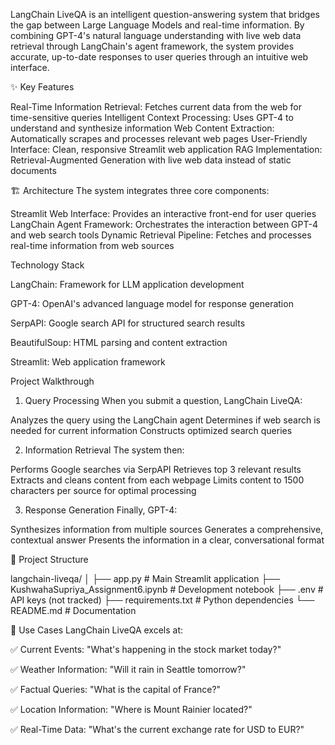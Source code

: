 LangChain LiveQA is an intelligent question-answering system that bridges the gap between Large Language Models and real-time information. By combining GPT-4's natural language understanding with live web data retrieval through LangChain's agent framework, the system provides accurate, up-to-date responses to user queries through an intuitive web interface.

✨ Key Features

Real-Time Information Retrieval: Fetches current data from the web for time-sensitive queries
Intelligent Context Processing: Uses GPT-4 to understand and synthesize information
Web Content Extraction: Automatically scrapes and processes relevant web pages
User-Friendly Interface: Clean, responsive Streamlit web application
RAG Implementation: Retrieval-Augmented Generation with live web data instead of static documents


🏗️ Architecture
The system integrates three core components:

Streamlit Web Interface: Provides an interactive front-end for user queries
LangChain Agent Framework: Orchestrates the interaction between GPT-4 and web search tools
Dynamic Retrieval Pipeline: Fetches and processes real-time information from web sources


Technology Stack

LangChain: Framework for LLM application development

GPT-4: OpenAI's advanced language model for response generation

SerpAPI: Google search API for structured search results

BeautifulSoup: HTML parsing and content extraction

Streamlit: Web application framework



 Project Walkthrough
 
1. Query Processing
When you submit a question, LangChain LiveQA:

Analyzes the query using the LangChain agent
Determines if web search is needed for current information
Constructs optimized search queries

2. Information Retrieval
The system then:

Performs Google searches via SerpAPI
Retrieves top 3 relevant results
Extracts and cleans content from each webpage
Limits content to 1500 characters per source for optimal processing

3. Response Generation
Finally, GPT-4:

Synthesizes information from multiple sources
Generates a comprehensive, contextual answer
Presents the information in a clear, conversational format

📁 Project Structure

langchain-liveqa/
│
├── app.py                              # Main Streamlit application
├── KushwahaSupriya_Assignment6.ipynb  # Development notebook
├── .env                                # API keys (not tracked)
├── requirements.txt                    # Python dependencies
└── README.md                          # Documentation


🎯 Use Cases
LangChain LiveQA excels at:

✅ Current Events: "What's happening in the stock market today?"

✅ Weather Information: "Will it rain in Seattle tomorrow?"

✅ Factual Queries: "What is the capital of France?"

✅ Location Information: "Where is Mount Rainier located?"

✅ Real-Time Data: "What's the current exchange rate for USD to EUR?"




